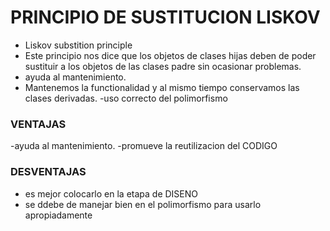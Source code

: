 # PRINCIPIO DE SUSTITUCION LISKOV
- Liskov substition principle
- Este principio nos dice que los objetos de clases hijas deben de poder sustituir a los objetos de las clases padre
sin ocasionar problemas.
- ayuda al mantenimiento.
- Mantenemos la functionalidad y al mismo tiempo conservamos las clases derivadas.
-uso correcto del polimorfismo

### VENTAJAS
-ayuda al mantenimiento.
-promueve la reutilizacion del CODIGO

### DESVENTAJAS
- es mejor colocarlo en la etapa de DISENO
- se ddebe de manejar bien en el polimorfismo para usarlo apropiadamente
